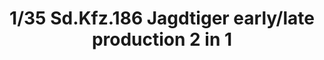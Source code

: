 ---
layout: product
title: "1/35 Sd.Kfz.186 Jagdtiger early/late production 2 in 1"
price: "4400" 
desc: "Maketa"
img_path: "/assets/img/TAKO8001.jpg"
brand: "N/A"
available: true
special_offer: false
new: false
soon: true
cat: "010000"
subcat: "010200"
subsubcat: "0N/A"
sifra: "TAKO8001"
popular: false
---
